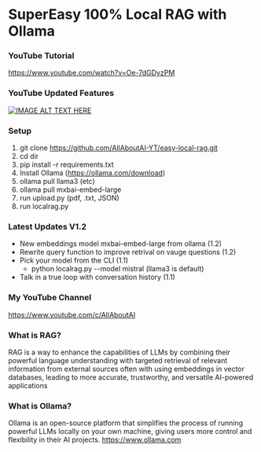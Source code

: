 # SuperEasy 100% Local RAG with Ollama

### YouTube Tutorial
https://www.youtube.com/watch?v=Oe-7dGDyzPM

### YouTube Updated Features
[![IMAGE ALT TEXT HERE](https://img.youtube.com/vi/vFGng_3hDRk/0.jpg)](https://www.youtube.com/watch?v=vFGng_3hDRk)

### Setup
1. git clone https://github.com/AllAboutAI-YT/easy-local-rag.git
2. cd dir
3. pip install -r requirements.txt
4. Install Ollama (https://ollama.com/download)
5. ollama pull llama3 (etc)
6. ollama pull mxbai-embed-large
7. run upload.py (pdf, .txt, JSON)
8. run localrag.py

### Latest Updates V1.2
- New embeddings model mxbai-embed-large from ollama (1.2)
- Rewrite query function to improve retrival on vauge questions (1.2)
- Pick your model from the CLI (1.1)
  - python localrag.py --model mistral (llama3 is default) 
- Talk in a true loop with conversation history (1.1)
   
### My YouTube Channel
https://www.youtube.com/c/AllAboutAI

### What is RAG?
RAG is a way to enhance the capabilities of LLMs by combining their powerful language understanding with targeted retrieval of relevant information from external sources often with using embeddings in vector databases, leading to more accurate, trustworthy, and versatile AI-powered applications

### What is Ollama?
Ollama is an open-source platform that simplifies the process of running powerful LLMs locally on your own machine, giving users more control and flexibility in their AI projects. https://www.ollama.com
